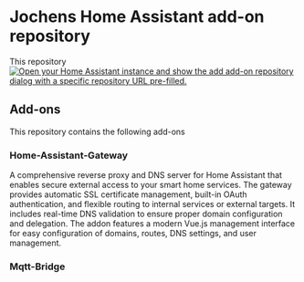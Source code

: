 # Jochens Home Assistant add-on repository

This repository 
[![Open your Home Assistant instance and show the add add-on repository dialog with a specific repository URL pre-filled.](https://my.home-assistant.io/badges/supervisor_add_addon_repository.svg)](https://my.home-assistant.io/redirect/supervisor_add_addon_repository/?repository_url=https%3A%2F%2Fgithub.com%2Fdueckminor%2Fhome-assistant-addons)

## Add-ons

This repository contains the following add-ons

### Home-Assistant-Gateway

A comprehensive reverse proxy and DNS server for Home Assistant that enables secure external access to your smart home services. The gateway provides automatic SSL certificate management, built-in OAuth authentication, and flexible routing to internal services or external targets. It includes real-time DNS validation to ensure proper domain configuration and delegation. The addon features a modern Vue.js management interface for easy configuration of domains, routes, DNS settings, and user management.

### Mqtt-Bridge


